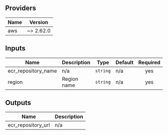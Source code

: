 ## Providers

| Name | Version |
|------|---------|
| aws | ~> 2.62.0 |

## Inputs

| Name | Description | Type | Default | Required |
|------|-------------|------|---------|:-----:|
| ecr\_repository\_name | n/a | `string` | n/a | yes |
| region | Region name | `string` | n/a | yes |

## Outputs

| Name | Description |
|------|-------------|
| ecr\_repository\_url | n/a |

